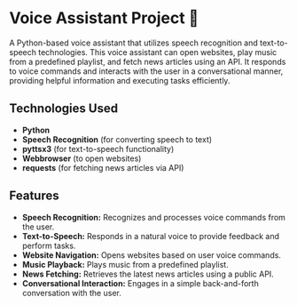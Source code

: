# Voice Assistant Project 🎤

A Python-based voice assistant that utilizes speech recognition and text-to-speech technologies. This voice assistant can open websites, play music from a predefined playlist, and fetch news articles using an API. It responds to voice commands and interacts with the user in a conversational manner, providing helpful information and executing tasks efficiently.

## Technologies Used
- **Python**
- **Speech Recognition** (for converting speech to text)
- **pyttsx3** (for text-to-speech functionality)
- **Webbrowser** (to open websites)
- **requests** (for fetching news articles via API)

## Features
- **Speech Recognition:** Recognizes and processes voice commands from the user.
- **Text-to-Speech:** Responds in a natural voice to provide feedback and perform tasks.
- **Website Navigation:** Opens websites based on user voice commands.
- **Music Playback:** Plays music from a predefined playlist.
- **News Fetching:** Retrieves the latest news articles using a public API.
- **Conversational Interaction:** Engages in a simple back-and-forth conversation with the user.

